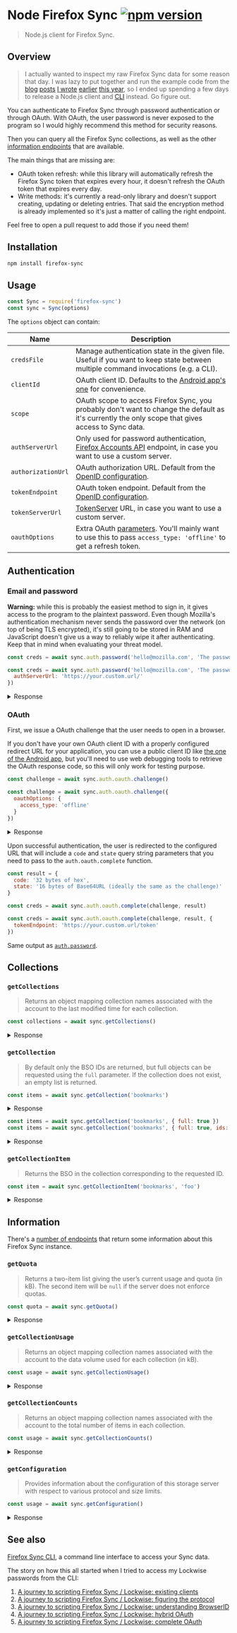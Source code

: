 # Node Firefox Sync [![npm version](http://img.shields.io/npm/v/firefox-sync.svg?style=flat-square)](https://www.npmjs.org/package/firefox-sync)

> Node.js client for Firefox Sync.

## Overview

> I actually wanted to inspect my raw Firefox Sync data for some reason
> that day. I was lazy to put together and run the example code from the
> [blog](https://www.codejam.info/2021/08/scripting-firefox-sync-lockwise-existing-clients.html)
> [posts](https://www.codejam.info/2021/08/scripting-firefox-sync-lockwise-figuring-the-protocol.html)
> [I wrote](https://www.codejam.info/2021/08/scripting-firefox-sync-lockwise-understanding-browserid.html)
> [earlier](https://www.codejam.info/2021/08/scripting-firefox-sync-lockwise-hybrid-oauth.html)
> [this year](https://www.codejam.info/2021/08/scripting-firefox-sync-lockwise-complete-oauth.html),
> so I ended up spending a few days to release a Node.js client and
> [CLI](https://github.com/valeriangalliat/firefox-sync-cli) instead. Go
> figure out.

You can authenticate to Firefox Sync through password authentication or
through OAuth. With OAuth, the user password is never exposed to the
program so I would highly recommend this method for security reasons.

Then you can query all the Firefox Sync collections, as well as the
other [information endpoints][storage-api] that are available.

[storage-api]: https://mozilla-services.readthedocs.io/en/latest/storage/apis-1.5.html

The main things that are missing are:

* OAuth token refresh: while this library will automatically refresh the
  Firefox Sync token that expires every hour, it doesn't refresh the
  OAuth token that expires every day.
* Write methods: it's currently a read-only library and doesn't support
  creating, updating or deleting entries. That said the encryption
  method is already implemented so it's just a matter of calling the
  right endpoint.

Feel free to open a pull request to add those if you need them!

## Installation

```sh
npm install firefox-sync
```

## Usage

```js
const Sync = require('firefox-sync')
const sync = Sync(options)
```

The `options` object can contain:

| Name               | Description                                                                                                                                        |
|--------------------|----------------------------------------------------------------------------------------------------------------------------------------------------|
| `credsFile`        | Manage authentication state in the given file. Useful if you want to keep state between multiple command invocations (e.g. a CLI).                 |
| `clientId`         | OAuth client ID. Defaults to the [Android app's one][android-app-id] for convenience.                                                              |
| `scope`            | OAuth scope to access Firefox Sync, you probably don't want to change the default as it's currently the only scope that gives access to Sync data. |
| `authServerUrl`    | Only used for password authentication, [Firefox Accounts API][fxa-api] endpoint, in case you want to use a custom server.                          |
| `authorizationUrl` | OAuth authorization URL. Default from the [OpenID configuration][openid].                                                                          |
| `tokenEndpoint`    | OAuth token endpoint. Default from the [OpenID configuration][openid].                                                                             |
| `tokenServerUrl`   | [TokenServer](https://github.com/mozilla-services/tokenserver/) URL, in case you want to use a custom server.                                      |
| `oauthOptions`     | Extra OAuth [parameters](oauth-parameters). You'll mainly want to use this to pass `access_type: 'offline'` to get a refresh token.                |

[android-app-id]: https://github.com/mozilla-lockwise/lockwise-android/blob/d3c0511f73c34e8759e1bb597f2d3dc9bcc146f0/app/src/main/java/mozilla/lockbox/support/Constant.kt#L29
[fxa-api]: https://github.com/mozilla/fxa/blob/main/packages/fxa-auth-server/docs/api.md
[openid]: https://accounts.firefox.com/.well-known/openid-configuration
[oauth-parameters]: https://mozilla.github.io/ecosystem-platform/docs/process/integration-with-fxa#authorization-query-parameters

## Authentication

### Email and password

**Warning:** while this is probably the easiest method to sign in, it
gives access to the program to the plaintext password. Even though
Mozilla's authentication mechanism never sends the password over the
network (on top of being TLS encrypted), it's still going to be stored
in RAM and JavaScript doesn't give us a way to reliably wipe it after
authenticating. Keep that in mind when evaluating your threat model.

```js
const creds = await sync.auth.password('hello@mozilla.com', 'The password goes here!')

const creds = await sync.auth.password('hello@mozilla.com', 'The password goes here!', {
  authServerUrl: 'https://your.custom.url/'
})
```

<details>
<summary>Response</summary>

```json
{
  "oauthToken": {
    "access_token": "32 bytes of hex",
    "token_type": "bearer",
    "scope": "https://identity.mozilla.com/apps/oldsync",
    "expires_in": 86399,
    "auth_at": 1634346661,
    "refresh_token": "32 bytes of hex"
  },
  "syncKeyBundle": {
    "encryptionKey": "32 bytes of Base64",
    "hmacKey": "32 bytes of Base64",
    "kid": "A timestamp and 16 bytes of Base64URL"
  },
  "token": {
    "id": "A bunch of Base64URL",
    "key": "32 bytes of Base64URL",
    "uid": 999999999,
    "api_endpoint": "https://sync-1-us-west1-g.sync.services.mozilla.com/1.5/999999999",
    "duration": 3600,
    "hashalg": "sha256",
    "hashed_fxa_uid": "16 bytes of hex",
    "node_type": "spanner"
  },
  "tokenIssuedAt": 1634346661940
}
```

</details>

### OAuth

First, we issue a OAuth challenge that the user needs to open in a
browser.

If you don't have your own OAuth client ID with a properly configured
redirect URL for your application, you can use a public client ID like
[the one of the Android app](https://github.com/mozilla-lockwise/lockwise-android/blob/d3c0511f73c34e8759e1bb597f2d3dc9bcc146f0/app/src/main/java/mozilla/lockbox/support/Constant.kt#L29>),
but you'll need to use web debugging tools to retrieve the OAuth
response code, so this will only work for testing purpose.

```js
const challenge = await sync.auth.oauth.challenge()

const challenge = await sync.auth.oauth.challenge({
  oauthOptions: {
    access_type: 'offline'
  }
})
```

<details>
<summary>Response</summary>

```json
{
  "keyPair": "`KeyPairKeyObjectResult` for internal use",
  "state": "16 bytes of Base64URL",
  "codeVerifier": "32 bytes of Base64URL",
  "url": "https://accounts.firefox.com/authorization?all-the-challenge-params-go-here"
}
```

</details>

Upon successful authentication, the user is redirected to the configured
URL that will include a `code` and `state` query string parameters that
you need to pass to the `auth.oauth.complete` function.

```js
const result = {
  code: '32 bytes of hex',
  state: '16 bytes of Base64URL (ideally the same as the challenge)'
}

const creds = await sync.auth.oauth.complete(challenge, result)

const creds = await sync.auth.oauth.complete(challenge, result, {
  tokenEndpoint: 'https://your.custom.url/token'
})
```

Same output as [`auth.password`](#email-and-password).

</details>

## Collections

### `getCollections`

> Returns an object mapping collection names associated with the account
> to the last modified time for each collection.

```js
const collections = await sync.getCollections()
```

<details>
<summary>Response</summary>

```json
{
  "passwords": 1634346661.94,
  "bookmarks": 1634346661.94,
  "crypto": 1634346661.94,
  "prefs": 1634346661.94,
  "meta": 1634346661.94,
  "addons": 1634346661.94,
  "tabs": 1634346661.94,
  "clients": 1634346661.94,
  "history": 1634346661.94,
  "forms": 1634346661.94
}
```

</details>

### `getCollection`

> By default only the BSO IDs are returned, but full objects can be
> requested using the `full` parameter. If the collection does not
> exist, an empty list is returned.

```js
const items = await sync.getCollection('bookmarks')
```

<details>
<summary>Response</summary>

```json
[
  "foo",
  "bar",
  "baz"
]
```

</details>

```js
const items = await sync.getCollection('bookmarks', { full: true })
const items = await sync.getCollection('bookmarks', { full: true, ids: ['foo', 'bar'] })
```

<details>
<summary>Response</summary>

```json
[
  {
    "bso": {
      "id": "foo",
      "modified": 1634346661.94,
      "payload": "{\"encrypted\":\"stuff\"}"
    },
    "payload": {
      "decrypted": "stuff"
    }
  }
]
```

</details>

### `getCollectionItem`

> Returns the BSO in the collection corresponding to the requested ID.

```js
const item = await sync.getCollectionItem('bookmarks', 'foo')
```

<details>
<summary>Response</summary>

```json
{
  "bso": {
    "id": "foo",
    "modified": 1634346661.94,
    "payload": "{\"encrypted\":\"stuff\"}"
  },
  "payload": {
    "decrypted": "stuff"
  }
}
```

</details>

## Information

There's a [number of endpoints][storage-api-endpoints] that return some
information about this Firefox Sync instance.

[storage-api-endpoints]: https://mozilla-services.readthedocs.io/en/latest/storage/apis-1.5.html#general-info

### `getQuota`

> Returns a two-item list giving the user’s current usage and quota (in
> kB). The second item will be `null` if the server does not enforce
> quotas.

```js
const quota = await sync.getQuota()
```

<details>
<summary>Response</summary>

```json
[
  69.133742,
  null
]
```

</details>

### `getCollectionUsage`

> Returns an object mapping collection names associated with the account
> to the data volume used for each collection (in kB).


```js
const usage = await sync.getCollectionUsage()
```

<details>
<summary>Response</summary>

```json
{
  "addons": 0.7588336369,
  "crypto": 0.5156744894,
  "forms": 0.3097969336,
  "tabs": 0.2830539361,
  "bookmarks": 0.6618207313,
  "clients": 0.9727294557,
  "prefs": 0.3751385437,
  "meta": 0.6064291011,
  "passwords": 0.7713613800,
  "history": 0.9888805912
}
```

</details>

### `getCollectionCounts`

> Returns an object mapping collection names associated with the account
> to the total number of items in each collection.

```js
const usage = await sync.getCollectionCounts()
```

<details>
<summary>Response</summary>

```json
{
  "history": 69,
  "addons": 1,
  "forms": 42,
  "meta": 1,
  "bookmarks": 1337,
  "tabs": 1,
  "prefs": 1,
  "crypto": 1,
  "passwords": 420,
  "clients": 1
}
```

</details>

### `getConfiguration`

> Provides information about the configuration of this storage server
> with respect to various protocol and size limits.

```js
const usage = await sync.getConfiguration()
```

<details>
<summary>Response</summary>

```json
{
  "max_post_bytes": 2097152,
  "max_post_records": 100,
  "max_record_payload_bytes": 2097152,
  "max_request_bytes": 2101248,
  "max_total_bytes": 100000000,
  "max_total_records": 1664,
  "max_quota_limit": 2097152000
}
```

</details>

## See also

[Firefox Sync CLI](https://github.com/valeriangalliat/firefox-sync-cli),
a command line interface to access your Sync data.

The story on how this all started when I tried to access my Lockwise
passwords from the CLI:

1. [A journey to scripting Firefox Sync / Lockwise: existing clients](https://www.codejam.info/2021/08/scripting-firefox-sync-lockwise-existing-clients.html)
1. [A journey to scripting Firefox Sync / Lockwise: figuring the protocol](scripting-firefox-sync-lockwise-figuring-the-protocol.html)
1. [A journey to scripting Firefox Sync / Lockwise: understanding BrowserID](scripting-firefox-sync-lockwise-understanding-browserid.html)
1. [A journey to scripting Firefox Sync / Lockwise: hybrid OAuth](scripting-firefox-sync-lockwise-hybrid-oauth.html)
1. [A journey to scripting Firefox Sync / Lockwise: complete OAuth](scripting-firefox-sync-lockwise-complete-oauth.html)
